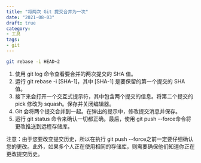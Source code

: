 ```yaml
---
title: "将两次 Git 提交合并为一次"
date: "2021-08-03"
draft: true
category:
- 工具
tags:
- git
---
```



```bash
git rebase -i HEAD~2
```

1. 使用 git log 命令查看要合并的两次提交的 SHA 值。
2. 运行 git rebase -i [SHA-1]，其中 [SHA-1] 是要保留的第一个提交的 SHA 值。
3. 接下来会打开一个交互式提示符，其中包含两个提交的信息。将第二个提交的 pick 修改为 squash。保存并关闭编辑器。
4. Git 会将两个提交合并到一起。在弹出的提示中，修改提交消息并保存。
5. 运行 git status 命令来确认一切都正确。最后，使用 git push --force命令将更改推送到远程存储库。

注意：由于您要改变提交历史，所以在执行 git push --force之前一定要仔细确认您的更改。此外，如果多个人正在使用相同的存储库，则需要确保他们知道你正在更改提交历史。